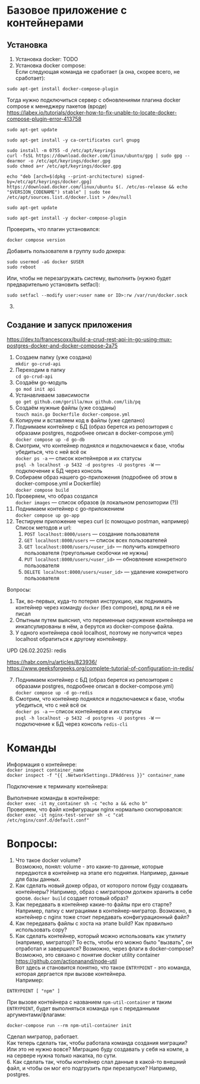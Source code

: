 # Базовое приложение с контейнерами

## Установка

1. Установка docker: TODO
2. Установка docker compose: <br />
Если следующая команда не сработает (а она, скорее всего, не сработает):
```
sudo apt-get install docker-compose-plugin
```
Тогда нужно подключиться сервер с обновлениями плагина docker compose к менеджеру пакетов (вроде) <br />
https://labex.io/tutorials/docker-how-to-fix-unable-to-locate-docker-compose-plugin-error-413758 <br />

```
sudo apt-get update

sudo apt-get install -y ca-certificates curl gnupg

sudo install -m 0755 -d /etc/apt/keyrings
curl -fsSL https://download.docker.com/linux/ubuntu/gpg | sudo gpg --dearmor -o /etc/apt/keyrings/docker.gpg
sudo chmod a+r /etc/apt/keyrings/docker.gpg

echo "deb [arch=$(dpkg --print-architecture) signed-by=/etc/apt/keyrings/docker.gpg] https://download.docker.com/linux/ubuntu $(. /etc/os-release && echo "$VERSION_CODENAME") stable" | sudo tee /etc/apt/sources.list.d/docker.list > /dev/null

sudo apt-get update

sudo apt-get install -y docker-compose-plugin
```

Проверить, что плагин установился:
```
docker compose version
```

Добавить пользователя в группу sudo докера:
```
sudo usermod -aG docker $USER
sudo reboot
```
Или, чтобы не перезагружать систему, выполнить (нужно будет предварительно установить setfacl):
```
sudo setfacl --modify user:<user name or ID>:rw /var/run/docker.sock
```
3.

## Создание и запуск приложения
https://dev.to/francescoxx/build-a-crud-rest-api-in-go-using-mux-postgres-docker-and-docker-compose-2a75

1. Создаем папку (уже создана) <br />
`mkdir go-crud-api`
2. Переходим в папку <br />
`cd go-crud-api`
3. Создаём go-модуль <br />
`go mod init api`
4. Устанавливаем зависимости <br />
`go get github.com/gorilla/mux github.com/lib/pq`
5. Создаём нужные файлы (уже созданы) <br />
`touch main.go Dockerfile docker-compose.yml`
6. Копируем и вставляем код в файлы (уже сделано) <br />
7. Поднимаем контейнер с БД (образ берется из репозитория с образами postgres, подробнее описал в docker-compose.yml) <br />
`docker compose up -d go-db`
8. Смотрим, что контейнер поднялся и подключаемся к базе, чтобы убедиться, что с ней всё ок <br />
`docker ps -a` — список контейнеров и их статусы  <br />
`psql -h localhost -p 5432 -d postgres -U postgres -W` — подключение к БД через консоль
9. Собираем образ нашего go-приложения (подробнее об этом в docker-compose.yml и Dockerfile) <br />
`docker compose build`
10. Проверяем, что образ создался <br />
`docker images` — список образов (в локальном репозитории (?))
11. Поднимаем контейнер с go-приложением <br />
`docker compose up go-app`
12. Тестируем приложение через curl (с помощью postman, например) <br />
Список методов и url:
    1. `POST localhost:8000/users` — создание пользователя
    2. `GET localhost:8000/users` — список всех пользователей
    3. `GET localhost:8000/users/<user_id>` — получить конкретного пользователя (треугольные скобочки не нужны)
    4. `PUT localhost:8000/users/<user_id>` — обновление конкретного пользователя
    5. `DELETE localhost:8000/users/<user_id>` — удаление конкретного пользователя

Вопросы:
1. Так, во-первых, куда-то потерял инструкцию, как поднимать контейнер через команду `docker` (без compose), вряд ли я её не писал
2. Опытным путем выяснил, что переменные окружения контейнера не инкапсулированы в нём, а берутся из docker-compose файла.
3. У одного контейнера свой localhost, поэтому не получится через localhost обратиться к другому контейнеру.

UPD (26.02.2025): redis <br />

https://habr.com/ru/articles/823936/ <br />
https://www.geeksforgeeks.org/complete-tutorial-of-configuration-in-redis/ <br />

7. Поднимаем контейнер с БД (образ берется из репозитория с образами postgres, подробнее описал в docker-compose.yml) <br />
`docker compose up -d go-redis`
8. Смотрим, что контейнер поднялся и подключаемся к базе, чтобы убедиться, что с ней всё ок <br />
`docker ps -a` — список контейнеров и их статусы  <br />
`psql -h localhost -p 5432 -d postgres -U postgres -W` — подключение к БД через консоль
`redis-cli`

# Команды

Информация о контейнере: <br />
`docker inspect container_name` <br />
`docker inspect -f "{{ .NetworkSettings.IPAddress }}" container_name` <br />

Подключение к терминалу контейнера: <br />

Выполнение команды в контейнере: <br />
`docker exec -it my_container sh -c "echo a && echo b"` <br />
Проверяем, что файл конфигурации nginx нормально скопировался: <br />
`docker exec -it nginx-test-server sh -c "cat /etc/nginx/conf.d/default.conf"` <br />

# Вопросы:
1. Что такое docker volume? <br />
Возможно, понял: volume - это какие-то данные, которые передаются в контейнер на этапе его поднятия. Например, данные для базы данных.
2. Как сделать новый докер образ, от которого потом буду создавать контейнеры? Например, образ с мигратором должен хранить в себе goose. `docker build` создает готовый образ?
3. Как передавать в контейнер какие-то файлы при его старте? Например, папку с миграциями в контейнер-мигратор. Возможно, в контейнер с nginx тоже стоит передавать конфигурационный файл?
4. Как передавать файлы c хоста на этапе build? Как правильно использовать copy?
5. Как сделать контейнер, который можно использовать как утилиту (например, мигратор)? То есть, чтобы его можно было "вызвать", он отработал и завершился? Возможно, через флаги в docker-compose? <br />
Возможно, это связано с понятие docker utility container <br />
https://github.com/actionanand/node-util <br />
Вот здесь и становится понятно, что такое `ENTRYPOINT` - это команда, которая дергается при вызове контейнера. <br />
Например: <br />
```
ENTRYPOINT [ "npm" ]
```
При вызове контейнера с названием `npm-util-container` и таким `ENTRYPOINT`, будет выполняться команда `npm` с переданными аргументами/флагами: 
```
docker-compose run --rm npm-util-container init
```
Сделал мигратор, работает. <br />
Как теперь сделать так, чтобы работала команда создания миграции? Или это не нужно вовсе? Миграцию буду создавать у себя на компе, а на сервере нужна только накатка, по сути. <br />
6. Как сделать так, чтобы контейнер слал данные в какой-то внешний файл, и чтобы он мог его подгрузить при перезапуске? Например, postgres.
